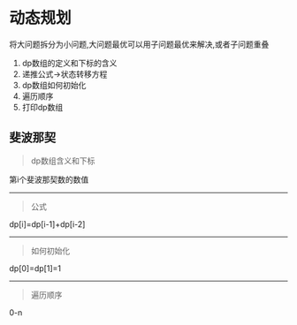 # 动态规划

将大问题拆分为小问题,大问题最优可以用子问题最优来解决,或者子问题重叠

1. dp数组的定义和下标的含义
2. 递推公式->状态转移方程
3. dp数组如何初始化
4. 遍历顺序
5. 打印dp数组

## 斐波那契

> dp数组含义和下标

第i个斐波那契数的数值

---  

> 公式

dp[i]=dp[i-1]+dp[i-2]

---  

> 如何初始化

dp[0]=dp[1]=1

---  

> 遍历顺序

0-n
